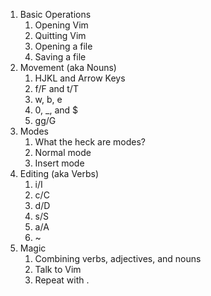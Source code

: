 1. Basic Operations
	1. Opening Vim
	2. Quitting Vim
	3. Opening a file
	4. Saving a file
2. Movement (aka Nouns)
	1. HJKL and Arrow Keys
	2. f/F and t/T
	3. w, b, e
	4. 0, _, and $
	5. gg/G
3. Modes
	1. What the heck are modes?
	2. Normal mode
	3. Insert mode
4. Editing (aka Verbs)
	1. i/I
	2. c/C
	3. d/D
	4. s/S
	5. a/A
	6. ~
5. Magic
	1. Combining verbs, adjectives, and nouns
	2. Talk to Vim
	3. Repeat with .

